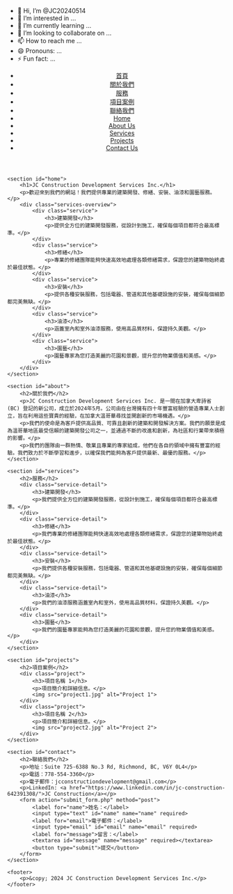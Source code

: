 - 👋 Hi, I’m @JC20240514
- 👀 I’m interested in ...
- 🌱 I’m currently learning ...
- 💞️ I’m looking to collaborate on ...
- 📫 How to reach me ...
- 😄 Pronouns: ...
- ⚡ Fun fact: ...

<!---
JC20240514/JC20240514 is a ✨ special ✨ repository because its `README.md` (this file) appears on your GitHub profile.
You can click the Preview link to take a look at your changes.
--->
<!DOCTYPE html>
<html lang="zh">
<head>
    <meta charset="UTF-8">
    <meta name="viewport" content="width=device-width, initial-scale=1.0">
    <title>JC Construction Development Services Inc.</title>
    <link rel="stylesheet" href="styles.css">
</head>
<body>
    <header>
        <nav>
            <ul>
                <li><a href="#home">首頁</a></li>
                <li><a href="#about">關於我們</a></li>
                <li><a href="#services">服務</a></li>
                <li><a href="#projects">項目案例</a></li>
                <li><a href="#contact">聯絡我們</a></li>
                <li><a href="#home-en">Home</a></li>
                <li><a href="#about-en">About Us</a></li>
                <li><a href="#services-en">Services</a></li>
                <li><a href="#projects-en">Projects</a></li>
                <li><a href="#contact-en">Contact Us</a></li>
            </ul>
        </nav>
    </header>

    <section id="home">
        <h1>JC Construction Development Services Inc.</h1>
        <p>歡迎來到我們的網站！我們提供專業的建築開發、修繕、安裝、油漆和園藝服務。</p>
        <div class="services-overview">
            <div class="service">
                <h3>建築開發</h3>
                <p>提供全方位的建築開發服務，從設計到施工，確保每個項目都符合最高標準。</p>
            </div>
            <div class="service">
                <h3>修繕</h3>
                <p>專業的修繕團隊能夠快速高效地處理各類修繕需求，保證您的建築物始終處於最佳狀態。</p>
            </div>
            <div class="service">
                <h3>安裝</h3>
                <p>提供各種安裝服務，包括電器、管道和其他基礎設施的安裝，確保每個細節都完美無缺。</p>
            </div>
            <div class="service">
                <h3>油漆</h3>
                <p>涵蓋室內和室外油漆服務，使用高品質材料，保證持久美觀。</p>
            </div>
            <div class="service">
                <h3>園藝</h3>
                <p>園藝專家為您打造美麗的花園和景觀，提升您的物業價值和美感。</p>
            </div>
        </div>
    </section>

    <section id="about">
        <h2>關於我們</h2>
        <p>JC Construction Development Services Inc. 是一間在加拿大卑詩省 (BC) 登記的新公司，成立於2024年5月。公司由在台灣擁有四十年豐富經驗的營造專業人士創立，旨在利用這些寶貴的經驗，在加拿大溫哥華尋找並開創新的市場機遇。</p>
        <p>我們的使命是為客戶提供高品質、可靠且創新的建築和開發解決方案。我們的願景是成為溫哥華地區最受信賴的建築開發公司之一，並通過不斷的改進和創新，為社區和行業帶來積極的影響。</p>
        <p>我們的團隊由一群熱情、敬業且專業的專家組成，他們在各自的領域中擁有豐富的經驗。我們致力於不斷學習和進步，以確保我們能夠為客戶提供最新、最優的服務。</p>
    </section>

    <section id="services">
        <h2>服務</h2>
        <div class="service-detail">
            <h3>建築開發</h3>
            <p>我們提供全方位的建築開發服務，從設計到施工，確保每個項目都符合最高標準。</p>
        </div>
        <div class="service-detail">
            <h3>修繕</h3>
            <p>我們專業的修繕團隊能夠快速高效地處理各類修繕需求，保證您的建築物始終處於最佳狀態。</p>
        </div>
        <div class="service-detail">
            <h3>安裝</h3>
            <p>我們提供各種安裝服務，包括電器、管道和其他基礎設施的安裝，確保每個細節都完美無缺。</p>
        </div>
        <div class="service-detail">
            <h3>油漆</h3>
            <p>我們的油漆服務涵蓋室內和室外，使用高品質材料，保證持久美觀。</p>
        </div>
        <div class="service-detail">
            <h3>園藝</h3>
            <p>我們的園藝專家能夠為您打造美麗的花園和景觀，提升您的物業價值和美感。</p>
        </div>
    </section>

    <section id="projects">
        <h2>項目案例</h2>
        <div class="project">
            <h3>項目名稱 1</h3>
            <p>項目簡介和詳細信息。</p>
            <img src="project1.jpg" alt="Project 1">
        </div>
        <div class="project">
            <h3>項目名稱 2</h3>
            <p>項目簡介和詳細信息。</p>
            <img src="project2.jpg" alt="Project 2">
        </div>
    </section>

    <section id="contact">
        <h2>聯絡我們</h2>
        <p>地址：Suite 725-6388 No.3 Rd, Richmond, BC, V6Y 0L4</p>
        <p>電話：778-554-3360</p>
        <p>電子郵件：jcconstructiondevelopment@gmail.com</p>
        <p>LinkedIn: <a href="https://www.linkedin.com/in/jc-construction-642391308/">JC Construction</a></p>
        <form action="submit_form.php" method="post">
            <label for="name">姓名：</label>
            <input type="text" id="name" name="name" required>
            <label for="email">電子郵件：</label>
            <input type="email" id="email" name="email" required>
            <label for="message">留言：</label>
            <textarea id="message" name="message" required></textarea>
            <button type="submit">提交</button>
        </form>
    </section>

    <footer>
        <p>&copy; 2024 JC Construction Development Services Inc.</p>
    </footer>
</body>
</html>
